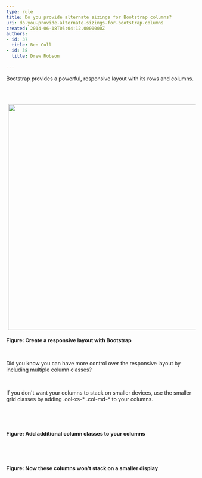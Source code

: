 ```yaml
---
type: rule
title: Do you provide alternate sizings for Bootstrap columns?
uri: do-you-provide-alternate-sizings-for-bootstrap-columns
created: 2014-06-18T05:04:12.0000000Z
authors:
- id: 37
  title: Ben Cull
- id: 38
  title: Drew Robson

---
```




<span class='intro'> <span style="line-height&#58;20.799999237060547px;">Bootstrap provides a powerful, responsive layout with its rows and columns.</span> </span>

<div><br></div>​<span style="line-height&#58;1.6;">&#160;</span><br><img src="file&#58;///C&#58;/Users/DREWRO~1/AppData/Local/Temp/msohtmlclip1/01/clip_image002.jpg" alt="" style="width&#58;605px;margin&#58;5px;" /><p><strong>Figure&#58; Create a responsive layout with Bootstrap</strong></p><p>&#160;</p><p>Did you know you can have more control over the responsive layout by including multiple column classes?</p><p>&#160;</p><p>If you don't want your columns to stack on smaller devices, use the smaller grid classes by adding .col-xs-* .col-md-* to your columns.</p><p>&#160;</p><p>&#160;</p><p><strong>Figure&#58; Add additional column classes to your columns</strong></p><p>&#160;</p><p>&#160;</p><p><strong>Figure&#58; Now these columns won't stack on a smaller display</strong></p>


